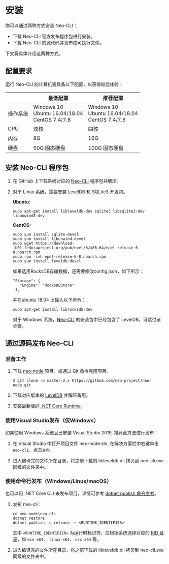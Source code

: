 #  安装

你可以通过两种方式安装 Neo-CLI：

- 下载 Neo-CLI 官方发布程序包进行安装。
- 下载 Neo-CLI 的源代码并发布成可执行文件。

下文将具体介绍这两种方式。

## 配置要求

运行 Neo-CLI 的计算机需具备以下配置，以获得较佳体验：

|          | 最低配置                                             | 推荐配置                                             |
| -------- | ---------------------------------------------------- | ---------------------------------------------------- |
| 操作系统 | Windows 10<br/>Ubuntu 16.04/18.04<br/>CentOS 7.4/7.6 | Windows 10<br/>Ubuntu 16.04/18.04<br/>CentOS 7.4/7.6 |
| CPU      | 双核                                                 | 四核                                                 |
| 内存     | 8G                                                   | 16G                                                  |
| 硬盘     | 50G 固态硬盘                                         | 100G 固态硬盘                                        |

## 安装 Neo-CLI 程序包

1. 在 GitHub 上下载系统对应的 [Neo-CLI](https://github.com/neo-project/neo-node/releases) 程序包并解压。

2. 对于 Linux 系统，需要安装 LevelDB 和 SQLite3 开发包。

   **Ubuntu:**

   ```
   sudo apt-get install libleveldb-dev sqlite3 libsqlite3-dev libunwind8-dev
   ```
   
   **CentOS:**

   ```
   sudo yum install sqlite-devel
   sudo yum install libunwind-devel
   sudo wget https://download-ib01.fedoraproject.org/pub/epel/6/x86_64/epel-release-6-8.noarch.rpm
   sudo rpm -ivh epel-release-6-8.noarch.rpm
   sudo yum install leveldb-devel
   ```

   如果选用RocksDB存储数据，还需要修改config.json，如下所示：

   ```
   "Storage": {
      "Engine": "RocksDBStore"
    },
   ```

    并在ubuntu 18.04 上输入以下命令：

   ```
   sudo apt-get install librocksdb-dev
   ```

   对于 Windows 系统，[Neo-CLI](https://github.com/neo-project/neo-cli/releases) 的安装包中已经包含了 LevelDB，可跳过该步骤。  


## 通过源码发布 Neo-CLI

### 准备工作

1. 下载 [neo-node](https://github.com/neo-project/neo-node) 项目，或通过 Git 命令克隆项目。

   ```
   $ git clone -b master-2.x https://github.com/neo-project/neo-node.git
   ```

2. 下载对应版本的 [LevelDB](https://github.com/neo-ngd/leveldb/releases) 并解压备用。

3. 安装最新版的 [.NET Core Runtime](https://dotnet.microsoft.com/download/dotnet-core/current/runtime)。

### 使用Visual Studio发布（仅Windows）

如果使用 Windows 系统且已安装 Visual Studio 2019, 推荐此方法进行发布：

1. 在 Visual Studio 中打开项目文件 neo-node.sln, 在解决方案栏中右键单击 `neo-cli`，点击`发布`。

2. 进入编译完的文件所在目录，将之前下载的 libleveldb.dll 拷贝到 neo-cli.exe 同级的文件夹中。

### 使用命令行发布（Windows/Linux/macOS）

也可以用 .NET Core CLI 来发布项目，详情可参考 [dotnet publish 命令参考](https://docs.microsoft.com/zh-cn/dotnet/core/tools/dotnet-publish)。

1. 发布 neo-cli：

   ```
   cd neo-node\neo-cli
   dotnet restore
   dotnet publish -c release -r <RUNTIME_IDENTIFIER>
   ```
   
   其中 `<RUNTIME_IDENTIFIER>` 为运行时标识符，应根据系统选择对应的 [RID 目录](https://docs.microsoft.com/zh-cn/dotnet/core/rid-catalog)，如 `win-x64`、 `linux-x64`、 `osx-x64` 等。
   
2. 进入编译完的文件所在目录，将之前下载的 libleveldb.dll 拷贝到 neo-cli.exe 同级的文件夹中。


